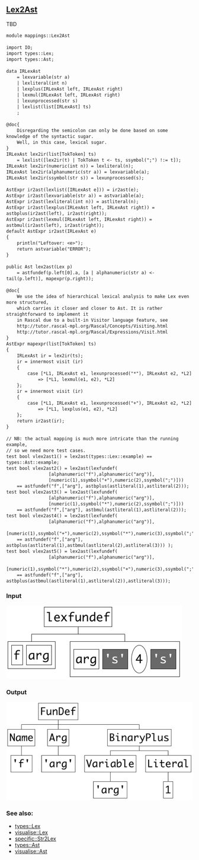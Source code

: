 ## [Lex2Ast](https://github.com/grammarware/bx-parsing/blob/master/src/mappings/Lex2Ast.rsc)

TBD

```
module mappings::Lex2Ast

import IO;
import types::Lex;
import types::Ast;

data IRLexAst
    = lexvariable(str a)
    | lexliteral(int n)
    | lexplus(IRLexAst left, IRLexAst right)
    | lexmul(IRLexAst left, IRLexAst right)
    | lexunprocessed(str s)
    | lexlist(list[IRLexAst] ts)
    ;

@doc{
    Disregarding the semicolon can only be done based on some knowledge of the syntactic sugar.
    Well, in this case, lexical sugar.
}
IRLexAst lex2ir(list[TokToken] ts)
    = lexlist([lex2ir(t) | TokToken t <- ts, ssymbol(";") !:= t]);
IRLexAst lex2ir(numeric(int n)) = lexliteral(n);
IRLexAst lex2ir(alphanumeric(str a)) = lexvariable(a);
IRLexAst lex2ir(ssymbol(str s)) = lexunprocessed(s);

AstExpr ir2ast(lexlist([IRLexAst e])) = ir2ast(e);
AstExpr ir2ast(lexvariable(str a)) = astvariable(a);
AstExpr ir2ast(lexliteral(int n)) = astliteral(n);
AstExpr ir2ast(lexplus(IRLexAst left, IRLexAst right)) = astbplus(ir2ast(left), ir2ast(right));
AstExpr ir2ast(lexmul(IRLexAst left, IRLexAst right)) = astbmul(ir2ast(left), ir2ast(right));
default AstExpr ir2ast(IRLexAst e)
{
    println("Leftover: <e>");
    return astvariable("ERROR");
}

public Ast lex2ast(Lex p)
    = astfundef(p.left[0].a, [a | alphanumeric(str a) <- tail(p.left)], mapexpr(p.right));

@doc{
    We use the idea of hierarchical lexical analysis to make Lex even more structured,
    which carries it closer and closer to Ast. It is rather straightforward to implement it
    in Rascal due to a built-in Visitor language feature, see
    http://tutor.rascal-mpl.org/Rascal/Concepts/Visiting.html
    http://tutor.rascal-mpl.org/Rascal/Expressions/Visit.html
}
AstExpr mapexpr(list[TokToken] ts)
{
    IRLexAst ir = lex2ir(ts);
    ir = innermost visit (ir)
    {
        case [*L1, IRLexAst e1, lexunprocessed("*"), IRLexAst e2, *L2]
            => [*L1, lexmul(e1, e2), *L2]
    };
    ir = innermost visit (ir)
    {
        case [*L1, IRLexAst e1, lexunprocessed("+"), IRLexAst e2, *L2]
            => [*L1, lexplus(e1, e2), *L2]
    };
    return ir2ast(ir);
}

// NB: the actual mapping is much more intricate than the running example,
// so we need more test cases.
test bool vlex2ast1() = lex2ast(types::Lex::example) == types::Ast::example;
test bool vlex2ast2() = lex2ast(lexfundef(
                [alphanumeric("f"),alphanumeric("arg")],
                [numeric(1),ssymbol("+"),numeric(2),ssymbol(";")]))
    == astfundef("f",["arg"], astbplus(astliteral(1),astliteral(2)));
test bool vlex2ast3() = lex2ast(lexfundef(
                [alphanumeric("f"),alphanumeric("arg")],
                [numeric(1),ssymbol("*"),numeric(2),ssymbol(";")]))
    == astfundef("f",["arg"], astbmul(astliteral(1),astliteral(2)));
test bool vlex2ast4() = lex2ast(lexfundef(
                [alphanumeric("f"),alphanumeric("arg")],
                [numeric(1),ssymbol("+"),numeric(2),ssymbol("*"),numeric(3),ssymbol(";")]))
    == astfundef("f",["arg"], astbplus(astliteral(1),astbmul(astliteral(2),astliteral(3))) );
test bool vlex2ast5() = lex2ast(lexfundef(
                [alphanumeric("f"),alphanumeric("arg")],
                [numeric(1),ssymbol("*"),numeric(2),ssymbol("+"),numeric(3),ssymbol(";")]))
    == astfundef("f",["arg"], astbplus(astbmul(astliteral(1),astliteral(2)),astliteral(3)));
```

### Input

![Input](https://github.com/grammarware/bx-parsing/raw/master/img/Lex.png)

### Output

![Output](https://github.com/grammarware/bx-parsing/raw/master/img/Ast.png)

### See also:
* [types::Lex](https://github.com/grammarware/bx-parsing/blob/master/src/types/Lex.rsc)
* [visualise::Lex](https://github.com/grammarware/bx-parsing/blob/master/src/visualise/Lex.rsc)
* [specific::Str2Lex](https://github.com/grammarware/bx-parsing/blob/master/src/specific/Str2Lex.rsc)
* [types::Ast](https://github.com/grammarware/bx-parsing/blob/master/src/types/Ast.rsc)
* [visualise::Ast](https://github.com/grammarware/bx-parsing/blob/master/src/visualise/Ast.rsc)
